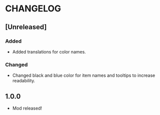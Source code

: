 # CHANGELOG
## [Unreleased]
### Added
- Added translations for color names.
### Changed
- Changed black and blue color for item names and tooltips to increase readability.
## 1.0.0
- Mod released!
